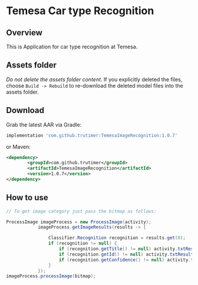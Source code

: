# Temesa Car type Recognition

## Overview

This is Application for car type recognition at Temesa.

## Assets folder

_Do not delete the assets folder content_. If you explicitly deleted the files,
choose `Build -> Rebuild` to re-download the deleted model files into the assets
folder.


## Download

Grab the latest AAR via Gradle:
```groovy
implementation 'com.github.trutimer:TemesaImageRecognition:1.0.7'
```
or Maven:
```xml
<dependency>
        <groupId>com.github.trutimer</groupId>
        <artifactId>TemesaImageRecognition</artifactId>
        <version>1.0.7</version>
</dependency>
```

## How to use

```java
// To get image category just pass the bitmap as follows:

ProcessImage imageProcess = new ProcessImage(activity);
            imageProcess.getImageResults(results -> {

                Classifier.Recognition recognition = results.get(0);
                if (recognition != null) {
                    if (recognition.getTitle() != null) activity.txtResults.setText("TITLE: "+recognition.getTitle());
                    if (recognition.getId() != null) activity.txtResults.append("\nID: "+recognition.getId());
                    if (recognition.getConfidence() != null) activity.txtResults.append("\nCONFIDENCE: "+String.format("%.2f", (100 * recognition.getConfidence())) + "%");
                }
            });
imageProcess.processImage(bitmap);
```
